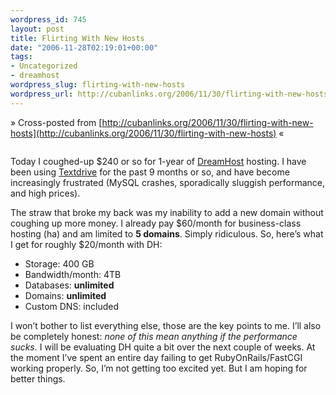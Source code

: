 ```yaml
--- 
wordpress_id: 745
layout: post
title: Flirting With New Hosts
date: "2006-11-28T02:19:01+00:00"
tags: 
- Uncategorized
- dreamhost
wordpress_slug: flirting-with-new-hosts
wordpress_url: http://cubanlinks.org/2006/11/30/flirting-with-new-hosts
---
```

&raquo; Cross-posted from [http://cubanlinks.org/2006/11/30/flirting-with-new-hosts](http://cubanlinks.org/2006/11/30/flirting-with-new-hosts) &laquo;

<p><img src="http://dreamhost.com/images/logo.png" alt="" /></p>


<p>Today I coughed-up $240 or so for 1-year of <a href="http://www.dreamhost.com">DreamHost</a> hosting. I have been using <a href="http://www.textdrive.com">Textdrive</a> for the past 9 months or so, and have become increasingly frustrated (MySQL crashes, sporadically sluggish performance, and high prices).</p>


<p>The straw that broke my back was my inability to add a new domain without coughing up more money. I already pay $60/month for business-class hosting (ha) and am limited to <strong>5 domains</strong>. Simply ridiculous.  So, here&#8217;s what I get for roughly $20/month with DH:</p>


<ul>
<li>Storage: 400 GB</li>
	<li>Bandwidth/month: 4TB</li>
	<li>Databases: <strong>unlimited</strong></li>
	<li>Domains: <strong>unlimited</strong></li>
	<li>Custom <span class="caps">DNS</span>: included</li>
</ul>


<p>I won&#8217;t bother to list everything else, those are the key points to me. I&#8217;ll also be completely honest: <em>none of this mean anything if the performance sucks</em>. I will be evaluating DH quite a bit over the next couple of weeks. At the moment I&#8217;ve spent an entire day failing to get RubyOnRails/FastCGI working properly. So, I&#8217;m not getting too excited yet. But I am hoping for better things.</p>
